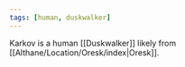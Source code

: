 ```yaml
---
tags: [human, duskwalker]
---
```


Karkov is a human [[Duskwalker]] likely from [[Althane/Location/Oresk/index|Oresk]].
